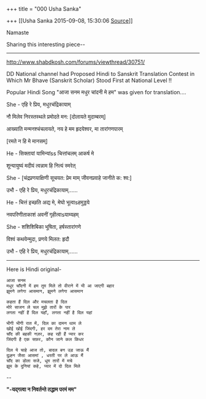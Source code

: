 +++
title = "000 Usha Sanka"

+++
[[Usha Sanka	2015-09-08, 15:30:06 [Source](https://groups.google.com/g/samskrita/c/t3Gmd8s864Q)]]



Namaste

Sharing this interesting piece--

-----------------------------------------------------

<http://www.shabdkosh.com/forums/viewthread/30751/>  

  

DD National channel had Proposed Hindi to Sanskrit Translation Contest in Which Mr Bhave (Sanskrit Scholar) Stood First at National Level !!

  

Popular Hindi Song "आजा सनम मधुर चांदनी मे हम" was given for translation....

  

  

She - एहि रे प्रिय, मधुरचंद्रिकायाम्

नौ मिलेव निरस्तस्थले प्रमोदते मन: \[दोलायते मुदाम्बरम्\]

आख्याति मन्मनश्चंचलायते, नय हे मम हृदयेश्वर, मा तारांगणपारम्

\[रमते न हि मे मानसम्\]

  

He - सिक्तायां यामिन्यांss चित्तांचलम् आकर्ष मे

शून्यायुष्यं मदीयं त्वन्नाम हि नित्यं स्मरेत्

She - \[चंद्रप्रणयाक्षिणी सूचयत: प्रेम माम् जीवनप्रवाहे जानीते क: श्व:\]

उभौ - एहि रे प्रिय, मधुरचंद्रिकायाम्......

  

He - चित्तं इच्छति अद्य मे, मेघो भूत्वाsहमुड्डये

नवपरिणीताकाशं अवनीं गृहीत्वाsयाम्यहम्

She - शशिशिबिका भूषिता, हर्षस्तारांगणे

विश्वं कथयेन्मुदा, प्रणये मिलत: हृदौ

उभौ - एहि रे प्रिय, मधुरचंद्रिकायाम्......

------------------------------------------------

  

Here is Hindi original-

  

    आजा सनम
    मधुर चाँदनी में हम तुम मिले तो वीराने में भी आ जाएगी बहार
    झुमने लगेगा आसमान, झुमने लगेगा आसमान

    कहता हैं दिल और मचलता है दिल
    मोरे साजन ले चल मुझे तारों के पार
    लगता नहीं हैं दिल यहाँ, लगता नहीं है दिल यहां

    भीगी भीगी रात में, दिल का दामन थाम ले
    खोई खोई जिंदगी, हर दम तेरा नाम ले
    चाँद की बहकी नज़र, कह रही हैं प्यार कर
    जिंदगी है एक सफ़र, कौन जाने कल किधर

    दिल ये चाहे आज तो, बादल बन उड़ जाऊ मैं 
    दुल्हन जैसा आसमां , धरती पर ले आऊ मैं 
    चाँद का डोला सजे, धूम तारों में मचे
    झूम के दुनियां कहे, प्यार में दो दिल मिले

  

--  

****"-यद्गत्वा न निवर्तन्ते तद्धाम परमं मम"****  

